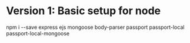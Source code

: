 # Version 1: Basic setup for node
   npm i --save express ejs mongoose body-parser passport passport-local passport-local-mongoose

